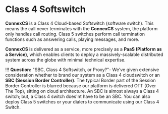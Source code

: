 # Class 4 Softswitch

**ConnexCS** is a Class 4 Cloud-based Softswitch (software switch). This means the call never terminates with the **ConnexCS** system, the platform only handles call routing. Class 5 switches perform call termination functions such as answering calls, playing messages, and more.

**ConnexCS** is delivered as a service, more precisely as a **PaaS (Platform as a Service)**, which enables clients to deploy a massively-scalable distributed system across the globe with minimal technical expertise.

!!! **Question:** "SBC, Class 4 Softswitch, or Proxy?"-
    We've given extensive consideration whether to brand our system as a Class 4 cloudswitch or an **SBC (Session Border Controller)**. The typical Border part of the Session Border Controller is blurred because our platform is delivered OTT (Over The Top), sitting on cloud architecture. 
 An SBC is almost always a Class 4 switch; but, a Class 4 switch does'nt have to be an SBC. You can also deploy Class 5 switches or your dialers to communicate using our Class 4 Switch.
